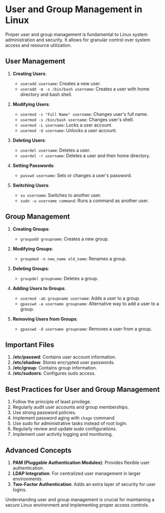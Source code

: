 # User and Group Management in Linux

Proper user and group management is fundamental to Linux system administration and security. It allows for granular control over system access and resource utilization.

## User Management

1. **Creating Users**:
   - `useradd username`: Creates a new user.
   - `useradd -m -s /bin/bash username`: Creates a user with home directory and bash shell.

2. **Modifying Users**:
   - `usermod -c "Full Name" username`: Changes user's full name.
   - `usermod -s /bin/bash username`: Changes user's shell.
   - `usermod -L username`: Locks a user account.
   - `usermod -U username`: Unlocks a user account.

3. **Deleting Users**:
   - `userdel username`: Deletes a user.
   - `userdel -r username`: Deletes a user and their home directory.

4. **Setting Passwords**:
   - `passwd username`: Sets or changes a user's password.

5. **Switching Users**:
   - `su username`: Switches to another user.
   - `sudo -u username command`: Runs a command as another user.

## Group Management

1. **Creating Groups**:
   - `groupadd groupname`: Creates a new group.

2. **Modifying Groups**:
   - `groupmod -n new_name old_name`: Renames a group.

3. **Deleting Groups**:
   - `groupdel groupname`: Deletes a group.

4. **Adding Users to Groups**:
   - `usermod -aG groupname username`: Adds a user to a group.
   - `gpasswd -a username groupname`: Alternative way to add a user to a group.

5. **Removing Users from Groups**:
   - `gpasswd -d username groupname`: Removes a user from a group.

## Important Files

1. **/etc/passwd**: Contains user account information.
2. **/etc/shadow**: Stores encrypted user passwords.
3. **/etc/group**: Contains group information.
4. **/etc/sudoers**: Configures sudo access.

## Best Practices for User and Group Management

1. Follow the principle of least privilege.
2. Regularly audit user accounts and group memberships.
3. Use strong password policies.
4. Implement password aging with `chage` command.
5. Use sudo for administrative tasks instead of root login.
6. Regularly review and update sudo configurations.
7. Implement user activity logging and monitoring.

## Advanced Concepts

1. **PAM (Pluggable Authentication Modules)**: Provides flexible user authentication.
2. **LDAP Integration**: For centralized user management in larger environments.
3. **Two-Factor Authentication**: Adds an extra layer of security for user logins.

Understanding user and group management is crucial for maintaining a secure Linux environment and implementing proper access controls.
